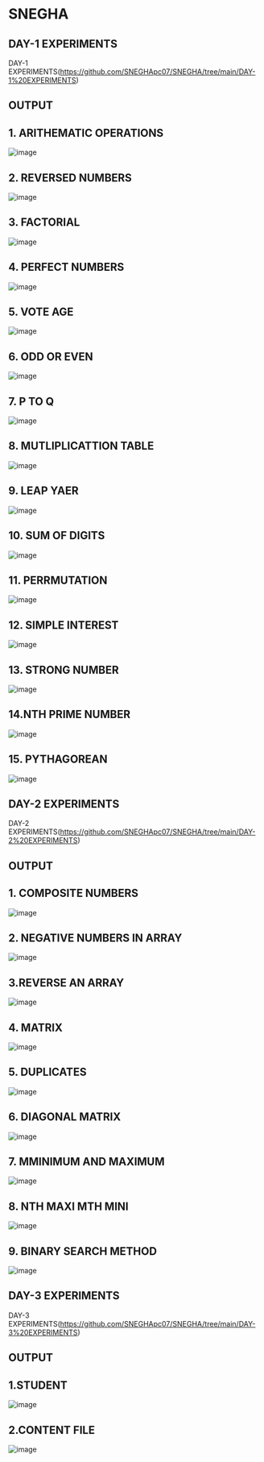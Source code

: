 # SNEGHA
## DAY-1 EXPERIMENTS

DAY-1 EXPERIMENTS(https://github.com/SNEGHApc07/SNEGHA/tree/main/DAY-1%20EXPERIMENTS)

## OUTPUT

## 1. ARITHEMATIC OPERATIONS

![image](https://user-images.githubusercontent.com/112924718/193977364-dd9cfa76-f67c-46b3-a824-7fb716255ad5.png)

## 2. REVERSED NUMBERS

![image](https://user-images.githubusercontent.com/112924718/193977818-d0a46a97-b719-451a-b4d5-1b0fe4fff17c.png)

## 3. FACTORIAL

![image](https://user-images.githubusercontent.com/112924718/193978143-d4229f4d-c35c-4be4-95c1-081a9e7babac.png)

## 4. PERFECT NUMBERS

![image](https://user-images.githubusercontent.com/112924718/193978485-046d547c-59c3-4a13-9fcf-a869dc1b7297.png)

## 5. VOTE AGE

![image](https://user-images.githubusercontent.com/112924718/193978688-be8513db-41e0-47d3-b515-59faee8a3752.png)

## 6. ODD OR EVEN

![image](https://user-images.githubusercontent.com/112924718/193978923-8539d90e-a7c8-43d2-be10-02018e38730f.png)

## 7.  P TO Q

![image](https://user-images.githubusercontent.com/112924718/193979627-d38eb1d1-a64f-4a31-acc8-fd4e9ff16121.png)

## 8. MUTLIPLICATTION TABLE 

![image](https://user-images.githubusercontent.com/112924718/193980669-fa989f7b-4ae3-4070-9a1e-f94cf9dbafe1.png)

## 9. LEAP YAER

![image](https://user-images.githubusercontent.com/112924718/193980965-53b2aa55-f519-4fa6-8b94-021895256762.png)

## 10. SUM OF DIGITS

![image](https://user-images.githubusercontent.com/112924718/193981254-650686fb-978c-48f8-86ad-c77cc6d71ba4.png)

## 11. PERRMUTATION

![image](https://user-images.githubusercontent.com/112924718/193981635-b816e317-baab-438a-aaf6-9dfeb332a097.png)

## 12.  SIMPLE INTEREST

![image](https://user-images.githubusercontent.com/112924718/193981984-7ad9e65e-fd57-47f9-8bc7-7e8e15bc4485.png)

## 13. STRONG NUMBER

![image](https://user-images.githubusercontent.com/112924718/193982351-48175e9a-2b85-472e-9ff9-37e491428444.png)

## 14.NTH PRIME NUMBER

![image](https://user-images.githubusercontent.com/112924718/193982649-53a0cb42-1d2e-4a8a-a435-81915bf09b1e.png)

## 15. PYTHAGOREAN

![image](https://user-images.githubusercontent.com/112924718/193983428-2be755e8-2e30-4d9c-b7eb-5a348b70710d.png)



## DAY-2 EXPERIMENTS

DAY-2 EXPERIMENTS(https://github.com/SNEGHApc07/SNEGHA/tree/main/DAY-2%20EXPERIMENTS)

## OUTPUT

## 1. COMPOSITE NUMBERS

![image](https://user-images.githubusercontent.com/112924718/193985535-e55c35d2-c9e4-41ba-a3d5-e170e2f15779.png)

## 2. NEGATIVE NUMBERS IN ARRAY

![image](https://user-images.githubusercontent.com/112924718/193986617-dfabc027-4baf-4296-9ca3-80a29234fe1b.png)

## 3.REVERSE AN ARRAY

![image](https://user-images.githubusercontent.com/112924718/193987233-5bc44477-d726-4bc8-abea-1d9a451be29c.png)

## 4. MATRIX

![image](https://user-images.githubusercontent.com/112924718/193987617-75449184-3c54-4cf3-a881-d16164cfb69a.png)

## 5. DUPLICATES

![image](https://user-images.githubusercontent.com/112924718/193987909-306732b5-4ae6-4d7d-8994-c2889f3c08c9.png)

## 6. DIAGONAL MATRIX

![image](https://user-images.githubusercontent.com/112924718/193988238-228a5c39-b7fb-4841-91cb-6969ccd5eca5.png)

## 7. MMINIMUM AND MAXIMUM

![image](https://user-images.githubusercontent.com/112924718/193988584-fcbac9b2-a2e4-435a-9fe8-7c6082567488.png)

## 8. NTH MAXI MTH MINI

![image](https://user-images.githubusercontent.com/112924718/193989155-03dee2e3-1b8e-4b7e-ae88-7b7c4ff39ded.png)

## 9. BINARY SEARCH METHOD

![image](https://user-images.githubusercontent.com/112924718/193989793-647b0c7f-584c-4e8a-b87c-8e5cd0583b9e.png)



## DAY-3 EXPERIMENTS

DAY-3 EXPERIMENTS(https://github.com/SNEGHApc07/SNEGHA/tree/main/DAY-3%20EXPERIMENTS)

## OUTPUT

## 1.STUDENT

![image](https://user-images.githubusercontent.com/112924718/193991513-e915b3c3-4c3a-40e5-8aa3-ec7f34fc5013.png)

## 2.CONTENT FILE

![image](https://user-images.githubusercontent.com/112924718/193992081-dc212674-3e2b-42a9-83cb-aa3627013ad8.png)

